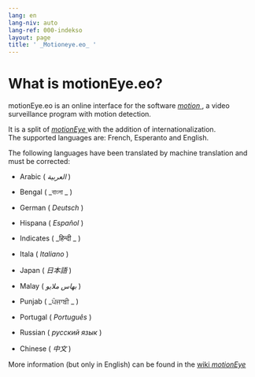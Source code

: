 ```yaml
---
lang: en
lang-niv: auto
lang-ref: 000-indekso
layout: page
title: ' _Motioneye.eo_ '
---
```

# What is motionEye.eo?

motionEye.eo is an online interface for the software [ _motion_ ](https://motion-project.github.io/), a video surveillance program with motion detection.

It is a split of [ _motionEye_ ](https://github.com/ccrisan/motioneye) with the addition of internationalization.  
The supported languages ​​are: French, Esperanto and English.

The following languages ​​have been translated by machine translation and must be corrected:

* Arabic ( _العربية_ )


* Bengal ( _বাংলা _ )
  

  

* German ( _Deutsch_ )


* Hispana ( _Español_ )


* Indicates ( _हिन्दी _ )
  

  

* Itala ( _Italiano_ )


* Japan ( _日本語_ )


* Malay ( _بهاس ملايو_ )


* Punjab ( _ਪੰਜਾਬੀ _ )
  

  

* Portugal ( _Português_ )


* Russian ( _русский язык_ )


* Chinese ( _中文_ )




More information (but only in English) can be found in the [wiki _motionEye_ ](https://github.com/ccrisan/motioneye/wiki)

